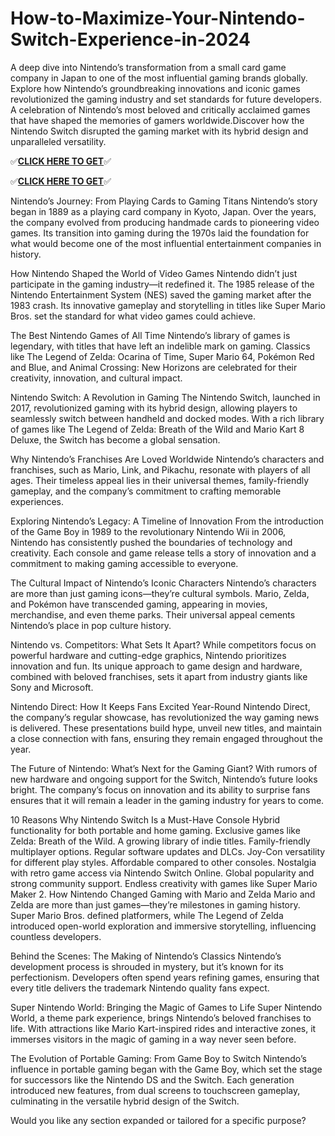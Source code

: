 # How-to-Maximize-Your-Nintendo-Switch-Experience-in-2024

A deep dive into Nintendo’s transformation from a small card game company in Japan to one of the most influential gaming brands globally.
Explore how Nintendo’s groundbreaking innovations and iconic games revolutionized the gaming industry and set standards for future developers.
A celebration of Nintendo’s most beloved and critically acclaimed games that have shaped the memories of gamers worldwide.Discover how the Nintendo Switch disrupted the gaming market with its hybrid design and unparalleled versatility.


✅**[CLICK HERE TO GET](https://usaofferzon.com/nintendo/)**✅


✅**[CLICK HERE TO GET](https://usaofferzon.com/alloffergiftcard/)**✅


Nintendo’s Journey: From Playing Cards to Gaming Titans
Nintendo’s story began in 1889 as a playing card company in Kyoto, Japan. Over the years, the company evolved from producing handmade cards to pioneering video games. Its transition into gaming during the 1970s laid the foundation for what would become one of the most influential entertainment companies in history.

How Nintendo Shaped the World of Video Games
Nintendo didn’t just participate in the gaming industry—it redefined it. The 1985 release of the Nintendo Entertainment System (NES) saved the gaming market after the 1983 crash. Its innovative gameplay and storytelling in titles like Super Mario Bros. set the standard for what video games could achieve.

The Best Nintendo Games of All Time
Nintendo’s library of games is legendary, with titles that have left an indelible mark on gaming. Classics like The Legend of Zelda: Ocarina of Time, Super Mario 64, Pokémon Red and Blue, and Animal Crossing: New Horizons are celebrated for their creativity, innovation, and cultural impact.

Nintendo Switch: A Revolution in Gaming
The Nintendo Switch, launched in 2017, revolutionized gaming with its hybrid design, allowing players to seamlessly switch between handheld and docked modes. With a rich library of games like The Legend of Zelda: Breath of the Wild and Mario Kart 8 Deluxe, the Switch has become a global sensation.

Why Nintendo’s Franchises Are Loved Worldwide
Nintendo’s characters and franchises, such as Mario, Link, and Pikachu, resonate with players of all ages. Their timeless appeal lies in their universal themes, family-friendly gameplay, and the company’s commitment to crafting memorable experiences.

Exploring Nintendo’s Legacy: A Timeline of Innovation
From the introduction of the Game Boy in 1989 to the revolutionary Nintendo Wii in 2006, Nintendo has consistently pushed the boundaries of technology and creativity. Each console and game release tells a story of innovation and a commitment to making gaming accessible to everyone.

The Cultural Impact of Nintendo’s Iconic Characters
Nintendo’s characters are more than just gaming icons—they’re cultural symbols. Mario, Zelda, and Pokémon have transcended gaming, appearing in movies, merchandise, and even theme parks. Their universal appeal cements Nintendo’s place in pop culture history.

Nintendo vs. Competitors: What Sets It Apart?
While competitors focus on powerful hardware and cutting-edge graphics, Nintendo prioritizes innovation and fun. Its unique approach to game design and hardware, combined with beloved franchises, sets it apart from industry giants like Sony and Microsoft.

Nintendo Direct: How It Keeps Fans Excited Year-Round
Nintendo Direct, the company’s regular showcase, has revolutionized the way gaming news is delivered. These presentations build hype, unveil new titles, and maintain a close connection with fans, ensuring they remain engaged throughout the year.

The Future of Nintendo: What’s Next for the Gaming Giant?
With rumors of new hardware and ongoing support for the Switch, Nintendo’s future looks bright. The company’s focus on innovation and its ability to surprise fans ensures that it will remain a leader in the gaming industry for years to come.

10 Reasons Why Nintendo Switch Is a Must-Have Console
Hybrid functionality for both portable and home gaming.
Exclusive games like Zelda: Breath of the Wild.
A growing library of indie titles.
Family-friendly multiplayer options.
Regular software updates and DLCs.
Joy-Con versatility for different play styles.
Affordable compared to other consoles.
Nostalgia with retro game access via Nintendo Switch Online.
Global popularity and strong community support.
Endless creativity with games like Super Mario Maker 2.
How Nintendo Changed Gaming with Mario and Zelda
Mario and Zelda are more than just games—they’re milestones in gaming history. Super Mario Bros. defined platformers, while The Legend of Zelda introduced open-world exploration and immersive storytelling, influencing countless developers.

Behind the Scenes: The Making of Nintendo’s Classics
Nintendo’s development process is shrouded in mystery, but it’s known for its perfectionism. Developers often spend years refining games, ensuring that every title delivers the trademark Nintendo quality fans expect.

Super Nintendo World: Bringing the Magic of Games to Life
Super Nintendo World, a theme park experience, brings Nintendo’s beloved franchises to life. With attractions like Mario Kart-inspired rides and interactive zones, it immerses visitors in the magic of gaming in a way never seen before.

The Evolution of Portable Gaming: From Game Boy to Switch
Nintendo’s influence in portable gaming began with the Game Boy, which set the stage for successors like the Nintendo DS and the Switch. Each generation introduced new features, from dual screens to touchscreen gameplay, culminating in the versatile hybrid design of the Switch.

Would you like any section expanded or tailored for a specific purpose?
